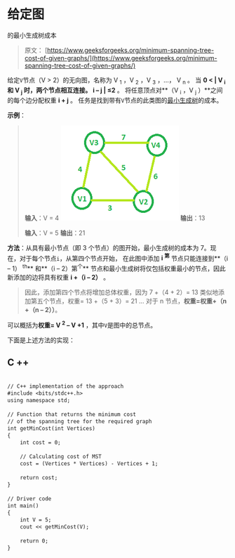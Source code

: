 # 给定图

的最小生成树成本

> 原文： [https://www.geeksforgeeks.org/minimum-spanning-tree-cost-of-given-graphs/](https://www.geeksforgeeks.org/minimum-spanning-tree-cost-of-given-graphs/)

给定`V`节点（V > 2）的无向图，名称为 V <sub>1</sub> ，V <sub>2</sub> ，V <sub>3</sub> ，…， V <sub>n</sub> 。 当 **0 < | **V <sub>i</sub>** 和 **V <sub>j</sub>** 时，两个节点相互连接。 i – j | ≤2** 。 将任意顶点对**（V <sub>i</sub> ，V <sub>j</sub> ）**之间的每个边分配权重 **i + j** 。 任务是找到带有`V`节点的此类图的[最小生成树](https://www.geeksforgeeks.org/kruskals-minimum-spanning-tree-algorithm-greedy-algo-2/)的成本。

**示例**：

> **输入**：V = 4
> ![](img/7837e096cf862b4b2a06dd9ad619d2b2.png)
> **输出**：13
> 
> **输入**：V = 5
> **输出**：21

**方法**：从具有最小节点（即 3 个节点）的图开始，最小生成树的成本为 7。现在，对于每个节点`i`，从第四个节点开始， 在此图中添加 **i <sup>第</sup>** 节点只能连接到**（i – 1） <sup>th</sup>** 和**（i – 2）第<sup>个</sup>** 节点和最小生成树将仅包括权重最小的节点，因此新添加的边将具有权重 **i +（i – 2）** 。

> 因此，添加第四个节点将增加总体权重，因为 7 +（4 + 2）= 13
> 类似地添加第五个节点，权重= 13 +（5 + 3）= 21
> …
> 对于 n 节点，**权重=权重+（n +（n – 2））**。

可以概括为**权重= V <sup>2</sup> – V +1** ，其中`V`是图中的总节点。

下面是上述方法的实现：

## C ++

```

// C++ implementation of the approach 
#include <bits/stdc++.h> 
using namespace std; 

// Function that returns the minimum cost 
// of the spanning tree for the required graph 
int getMinCost(int Vertices) 
{ 
    int cost = 0; 

    // Calculating cost of MST 
    cost = (Vertices * Vertices) - Vertices + 1; 

    return cost; 
} 

// Driver code 
int main() 
{ 
    int V = 5; 
    cout << getMinCost(V); 

    return 0; 
} 

```